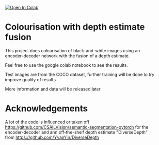 [![Open In Colab](https://colab.research.google.com/assets/colab-badge.svg)](https://colab.research.google.com/drive/1u_tFWuItxkPTH8Sr-1nC8cCMev8dEsoJ#scrollTo=gcjlJzLlsEPA.ipynb)
# Colourisation with depth estimate fusion
 
This project does colourisation of black-and-white images using an encoder-decoder network with the fusion of a depth estimate.

Feel free to use the google colab notebook to see the results.

Test images are from the COCO dataset, further training will be done to try improve quality of results

More information and data will be released later

# Acknowledgements

A lot of the code is influenced or taken off https://github.com/CSAILVision/semantic-segmentation-pytorch for the encoder-decoder and ann off-the-shelf depth estimate "DiverseDepth" from https://github.com/YvanYin/DiverseDepth
